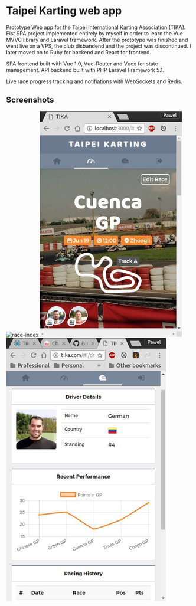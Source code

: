 # Taipei Karting web app

Prototype Web app for the Taipei International Karting Association (TIKA). Fist SPA project implemented entirely by myself in order to learn the Vue MVVC library and Laravel framework.
After the prototype was finished and went live on a VPS, the club disbandend and the project was discontinued. I later moved on to Ruby for backend and React for frontend.

SPA frontend built with Vue 1.0, Vue-Router and Vuex for state management. API backend built with PHP Laravel Framework 5.1.

Live race progress tracking and notifiations with WebSockets and Redis.

## Screenshots
![race-index](https://github.com/dhammafarer/taipei-karting/blob/master/screenshots/race-index.jpg)
![race-page](https://github.com/dhammafarer/taipei-karting/blob/master/screenshots/race-page.jpg)
![driver-record](https://github.com/dhammafarer/taipei-karting/blob/master/screenshots/driver-record.jpg)
